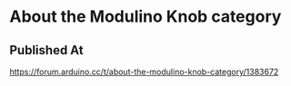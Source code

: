 # About the Modulino Knob category

## Published At

https://forum.arduino.cc/t/about-the-modulino-knob-category/1383672
